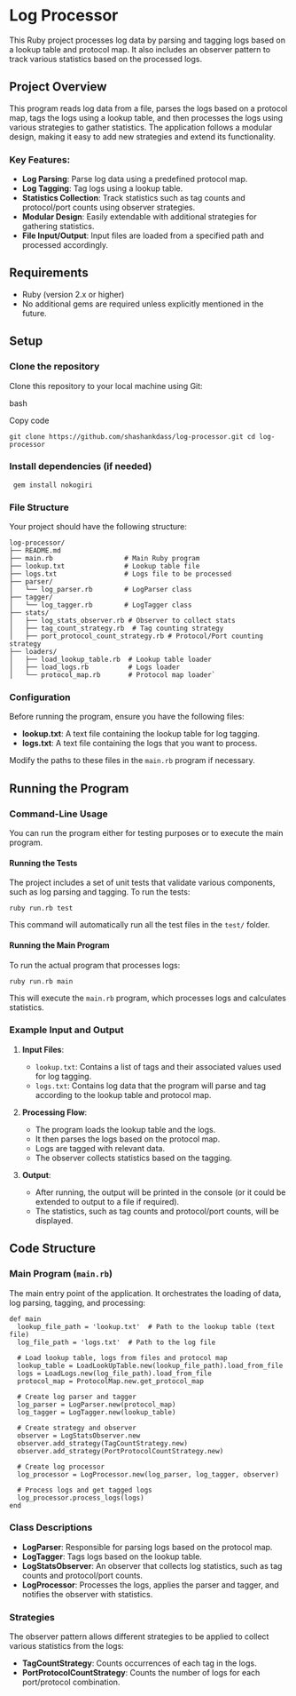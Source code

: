 Log Processor
=============

This Ruby project processes log data by parsing and tagging logs based on a lookup table and protocol map. It also includes an observer pattern to track various statistics based on the processed logs.

Project Overview
----------------

This program reads log data from a file, parses the logs based on a protocol map, tags the logs using a lookup table, and then processes the logs using various strategies to gather statistics. The application follows a modular design, making it easy to add new strategies and extend its functionality.

### Key Features:

-   **Log Parsing**: Parse log data using a predefined protocol map.
-   **Log Tagging**: Tag logs using a lookup table.
-   **Statistics Collection**: Track statistics such as tag counts and protocol/port counts using observer strategies.
-   **Modular Design**: Easily extendable with additional strategies for gathering statistics.
-   **File Input/Output**: Input files are loaded from a specified path and processed accordingly.

Requirements
------------

-   Ruby (version 2.x or higher)
-   No additional gems are required unless explicitly mentioned in the future.

Setup
-----

### Clone the repository

Clone this repository to your local machine using Git:

bash

Copy code

`git clone https://github.com/shashankdass/log-processor.git
cd log-processor`

### Install dependencies (if needed)

``` gem install nokogiri```

### File Structure

Your project should have the following structure:


```
log-processor/
├── README.md
├── main.rb                  # Main Ruby program
├── lookup.txt               # Lookup table file
├── logs.txt                 # Logs file to be processed
├── parser/
│   └── log_parser.rb        # LogParser class
├── tagger/
│   └── log_tagger.rb        # LogTagger class
├── stats/
│   ├── log_stats_observer.rb # Observer to collect stats
│   ├── tag_count_strategy.rb  # Tag counting strategy
│   ├── port_protocol_count_strategy.rb # Protocol/Port counting strategy
├── loaders/
│   ├── load_lookup_table.rb  # Lookup table loader
│   ├── load_logs.rb          # Logs loader
│   └── protocol_map.rb       # Protocol map loader`
```
### Configuration

Before running the program, ensure you have the following files:

-   **lookup.txt**: A text file containing the lookup table for log tagging.
-   **logs.txt**: A text file containing the logs that you want to process.

Modify the paths to these files in the `main.rb` program if necessary.

Running the Program
-------------------

### Command-Line Usage

You can run the program either for testing purposes or to execute the main program.

#### Running the Tests

The project includes a set of unit tests that validate various components, such as log parsing and tagging. To run the tests:

`ruby run.rb test`

This command will automatically run all the test files in the `test/` folder.

#### Running the Main Program

To run the actual program that processes logs:

`ruby run.rb main`

This will execute the `main.rb` program, which processes logs and calculates statistics.

### Example Input and Output

1.  **Input Files**:

    -   `lookup.txt`: Contains a list of tags and their associated values used for log tagging.
    -   `logs.txt`: Contains log data that the program will parse and tag according to the lookup table and protocol map.
2.  **Processing Flow**:

    -   The program loads the lookup table and the logs.
    -   It then parses the logs based on the protocol map.
    -   Logs are tagged with relevant data.
    -   The observer collects statistics based on the tagging.
3.  **Output**:

    -   After running, the output will be printed in the console (or it could be extended to output to a file if required).
    -   The statistics, such as tag counts and protocol/port counts, will be displayed.

Code Structure
--------------

### Main Program (`main.rb`)

The main entry point of the application. It orchestrates the loading of data, log parsing, tagging, and processing:

```
def main
  lookup_file_path = 'lookup.txt'  # Path to the lookup table (text file)
  log_file_path = 'logs.txt'  # Path to the log file

  # Load lookup table, logs from files and protocol map
  lookup_table = LoadLookUpTable.new(lookup_file_path).load_from_file
  logs = LoadLogs.new(log_file_path).load_from_file
  protocol_map = ProtocolMap.new.get_protocol_map

  # Create log parser and tagger
  log_parser = LogParser.new(protocol_map)
  log_tagger = LogTagger.new(lookup_table)

  # Create strategy and observer
  observer = LogStatsObserver.new
  observer.add_strategy(TagCountStrategy.new)
  observer.add_strategy(PortProtocolCountStrategy.new)

  # Create log processor
  log_processor = LogProcessor.new(log_parser, log_tagger, observer)

  # Process logs and get tagged logs
  log_processor.process_logs(logs)
end
```
### Class Descriptions

-   **LogParser**: Responsible for parsing logs based on the protocol map.
-   **LogTagger**: Tags logs based on the lookup table.
-   **LogStatsObserver**: An observer that collects log statistics, such as tag counts and protocol/port counts.
-   **LogProcessor**: Processes the logs, applies the parser and tagger, and notifies the observer with statistics.

### Strategies

The observer pattern allows different strategies to be applied to collect various statistics from the logs:

-   **TagCountStrategy**: Counts occurrences of each tag in the logs.
-   **PortProtocolCountStrategy**: Counts the number of logs for each port/protocol combination.
